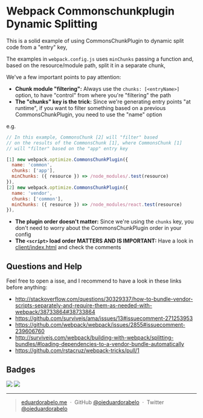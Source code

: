 # Webpack Commonschunkplugin Dynamic Splitting

This is a solid example of using CommonsChunkPlugin to dynamic split code from a "entry" key,

The examples in `webpack.config.js` uses `minChunks` passing a function and, based on the resource/module path, split it in a separate chunk,

We've a few important points to pay attention:

- **Chunk module "filtering":** Always use the `chunks: [<entryName>]` option, to have "control" from where you're "filtering" the path
- **The "chunks" key is the trick:** Since we're generating entry points "at runtime", if you want to filter something based on a previous CommonsChunkPlugin, you need to use the "name" option

e.g.

```js
// In this example, CommonsChunk [2] will "filter" based
// on the results of the CommonsChunk [1], where CommonsChunk [1]
// will "filter" based on the "app" entry key

[1] new webpack.optimize.CommonsChunkPlugin({
  name: 'common',
  chunks: ['app'],
  minChunks: ({ resource }) => /node_modules/.test(resource)
}),
[2] new webpack.optimize.CommonsChunkPlugin({
  name: 'vendor',
  chunks: ['common'],
  minChunks: ({ resource }) => /node_modules/react.test(resource)
}),
```
- **The plugin order doesn't matter:** Since we're using the `chunks` key, you don't need to worry about the CommonsChunkPlugin order in your config
- **The `<script>` load order MATTERS AND IS IMPORTANT:** Have a look in [client/index.html](https://github.com/oieduardorabelo/webpack-commonschunkplugin-dynamic-splitting/blob/master/client/index.html) and check the comments

## Questions and Help

Feel free to open a isse, and I recommend to have a look in these links before anything:

- http://stackoverflow.com/questions/30329337/how-to-bundle-vendor-scripts-separately-and-require-them-as-needed-with-webpack/38733864#38733864
- https://github.com/survivejs/ama/issues/13#issuecomment-271253953
- https://github.com/webpack/webpack/issues/2855#issuecomment-239606760
- http://survivejs.com/webpack/building-with-webpack/splitting-bundles/#loading-dependencies-to-a-vendor-bundle-automatically
- https://github.com/rstacruz/webpack-tricks/pull/1

## Badges

![](https://img.shields.io/badge/license-MIT-blue.svg)
![](https://img.shields.io/badge/status-stable-green.svg)

---

> [eduardorabelo.me](http://eduardorabelo.me) &nbsp;&middot;&nbsp;
> GitHub [@oieduardorabelo](https://github.com/oieduardorabelo) &nbsp;&middot;&nbsp;
> Twitter [@oieduardorabelo](https://twitter.com/oieduardorabelo)
